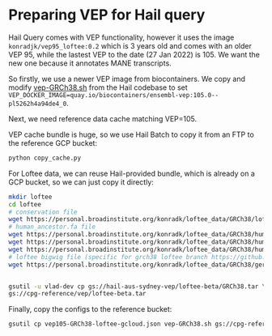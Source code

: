# Preparing VEP for Hail query

Hail Query comes with VEP functionality, however it uses the image `konradjk/vep95_loftee:0.2` which is 3 years old and comes with an older VEP 95, while the lastest VEP to the date (27 Jan 2022) is 105. We want the new one because it annotates MANE transcripts. 

So firstly, we use a newer VEP image from biocontainers. We copy and modify [vep-GRCh38.sh](https://github.com/hail-is/hail/blob/main/hail/python/hailtop/hailctl/dataproc/resources/vep-GRCh38.sh) from the Hail codebase to set `VEP_DOCKER_IMAGE=quay.io/biocontainers/ensembl-vep:105.0--pl5262h4a94de4_0`.

Next, we need reference data cache matching VEP=105.

VEP cache bundle is huge, so we use Hail Batch to copy it from an FTP to the reference GCP bucket:

```bash
python copy_cache.py
```

For Loftee data, we can reuse Hail-provided bundle, which is already on a GCP bucket, so we can just copy it directly:

```bash
mkdir loftee
cd loftee
# conservation file
wget https://personal.broadinstitute.org/konradk/loftee_data/GRCh38/loftee.sql.gz
# human_ancestor.fa file
wget https://personal.broadinstitute.org/konradk/loftee_data/GRCh38/human_ancestor.fa.gz
wget https://personal.broadinstitute.org/konradk/loftee_data/GRCh38/human_ancestor.fa.gz.fai
wget https://personal.broadinstitute.org/konradk/loftee_data/GRCh38/human_ancestor.fa.gz.gzi
# loftee bigwig file (specific for grch38 loftee branch https://github.com/konradjk/loftee/tree/grch38)
wget https://personal.broadinstitute.org/konradk/loftee_data/GRCh38/gerp_conservation_scores.homo_sapiens.GRCh38.bw


gsutil -u vlad-dev cp gs://hail-aus-sydney-vep/loftee-beta/GRCh38.tar \\
gs://cpg-reference/vep/loftee-beta.tar
```

Finally, copy the configs to the reference bucket:

```sh
gsutil cp vep105-GRCh38-loftee-gcloud.json vep-GRCh38.sh gs://cpg-reference/vep/
```
